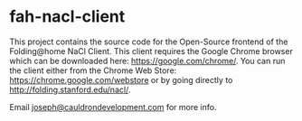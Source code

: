 fah-nacl-client
===============

This project contains the source code for the Open-Source frontend of the Folding@home NaCl Client.  This client requires the Google Chrome browser which can be downloaded here: https://google.com/chrome/.  You can run the client either from the Chrome Web Store: https://chrome.google.com/webstore or by going directly to http://folding.stanford.edu/nacl/.

Email joseph@cauldrondevelopment.com for more info.
